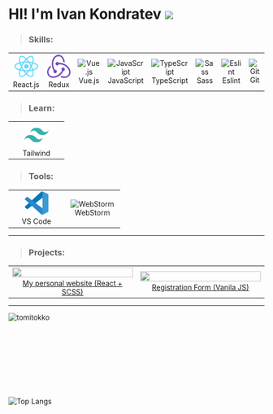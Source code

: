 <h1> HI! I'm Ivan Kondratev <img src="https://media.giphy.com/media/hvRJCLFzcasrR4ia7z/giphy.gif" width="30px"/>  </h1>

>  ### Skills:

<table width='100%'>
  <tr>
    <td align="center" width="96">
        <img src="https://github.com/devicons/devicon/blob/master/icons/react/react-original.svg" title="React.js" alt="React.js" width="48" height="48"/>
      <br>React.js
    </td>
     <td align="center" width="96"> 
        <img src="https://github.com/devicons/devicon/blob/master/icons/redux/redux-original.svg" width="48" height="48" alt="Redux" />
      <br>Redux
    </td>
    <td align="center" width="96">
      <img src="https://upload.wikimedia.org/wikipedia/commons/9/95/Vue.js_Logo_2.svg" title="Vue.js" alt="Vue.js" width="48" height="48"/>
      <br>Vue.js
   </td>
    <td align="center" width="96">
        <img src="https://upload.wikimedia.org/wikipedia/commons/thumb/9/99/Unofficial_JavaScript_logo_2.svg/1024px-Unofficial_JavaScript_logo_2.svg.png" width="48" height="48" alt="JavaScript" />
      <br>JavaScript
    </td>
    <td align="center" width="96">
        <img src="https://upload.wikimedia.org/wikipedia/commons/thumb/4/4c/Typescript_logo_2020.svg/1200px-Typescript_logo_2020.svg.png" width="48" height="48" alt="TypeScript" />
      <br>TypeScript
    </td> 
     <td align="center" width="96">
        <img src="https://brandeps.com/icon-download/S/Sass-icon-vector-04.svg" width="48" height="48" alt="Sass" />
      <br>Sass
    </td>
      <td align="center" width="96">
        <img src="https://brandeps.com/icon-download/E/Eslint-icon-vector-02.svg" width="48" height="48" alt="Eslint" />
      <br>Eslint
    </td>
    <td align="center" width="96">
        <img src="https://upload.wikimedia.org/wikipedia/commons/thumb/3/3f/Git_icon.svg/1200px-Git_icon.svg.png" width="48" height="48" alt="Git" />
      <br>Git
    </td>
</table>

>  ### Learn:

<table width='100%'>
   <td align="center" width="96">
        <img src="https://github.com/devicons/devicon/blob/master/icons/tailwindcss/tailwindcss-plain.svg" width="48" height="48" alt="Tailwind" />
      <br>Tailwind
    </td>
  </tr> 
</table>


>  ### Tools:
<table width='100%'>
   <td align="center" width="96">
      <img src="https://github.com/devicons/devicon/blob/master/icons/vscode/vscode-original.svg" title="VS code" alt="VS code" width="48" height="48"/>
      <br>VS Code
   </td>
     <td align="center" width="96">
      <img src="https://upload.wikimedia.org/wikipedia/commons/c/c0/WebStorm_Icon.svg" title="WebStorm" alt="WebStorm" width="48" height="48"/>
      <br>WebStorm
   </td>
</table>

---

>  ### Projects:

<table width='100%'>
  <td align="center" width="50%">
      <img src="https://sun9-30.userapi.com/impg/h-RMMjxxfRlvD8NKC7vXqzfDHDpFq0QB9wIhNA/eKpvezPnaQ4.jpg?size=1908x986&quality=96&sign=cb888ac133ff97e1a603a43b6f7dbc78&type=album" title="" alt="" width="100%" height="50%"/>
      <br><a href="https://ivanxablin.github.io/ivanxablin-website">My personal website (React + SCSS)</a>
   </td>
   <td align="center" width="50%">
      <img src="https://sun9-87.userapi.com/impg/zVV679V64UePv9TKyokSBSb-rg9LJd8mvkffxA/cf4Q-BRcj9w.jpg?size=1670x867&quality=96&sign=2cf68568720e1998e83a07bb56204d47&type=album" title="" alt="" width="100%" height="50%"/>
      <br><a href="https://ivanxablin.github.io/registration-form/">Registration Form (Vanila JS)</a>
   </td>
</table>


---

<div>
<p><img  align="left"  src="https://github-readme-stats.vercel.app/api?username=IvanXablin&show_icons=true&locale=en&theme=dracula"  alt="tomitokko"  width="440"  height="165" />  </p>

![Top Langs](https://github-readme-stats.vercel.app/api/top-langs/?username=IvanXablin&layout=compact&theme=dracula)
</div>
